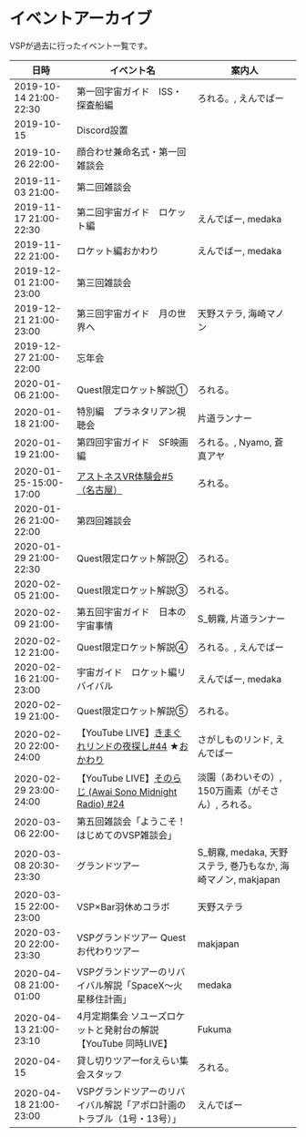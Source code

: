 # イベントアーカイブ
VSPが過去に行ったイベント一覧です。

| 日時 | イベント名 | 案内人 |
|-----|-----|-----|
| 2019-10-14 21:00-22:30 | 第一回宇宙ガイド　ISS・探査船編 | ろれる。, えんでばー |
| 2019-10-15 | Discord設置 | |
| 2019-10-26 22:00- | 顔合わせ兼命名式・第一回雑談会 | |
| 2019-11-03 21:00- | 第二回雑談会 | |
| 2019-11-17 21:00-22:30 | 第二回宇宙ガイド　ロケット編 | えんでばー, medaka |
| 2019-11-22 21:00- | ロケット編おかわり | えんでばー, medaka |
| 2019-12-01 21:00-23:00 | 第三回雑談会 | |
| 2019-12-21 21:00-23:00 | 第三回宇宙ガイド　月の世界へ | 天野ステラ, 海崎マノン |
| 2019-12-27 21:00-22:00 | 忘年会 | |
| 2020-01-06 21:00- | Quest限定ロケット解説①　| ろれる。|
| 2020-01-18 21:00- | 特別編　プラネタリアン視聴会　| 片道ランナー |
| 2020-01-19 21:00- | 第四回宇宙ガイド　SF映画編　| ろれる。, Nyamo, 蒼真アヤ |
| 2020-01-25-15:00-17:00 | [アストネスVR体験会#5（名古屋）](https://astoness.connpass.com/event/163678/) | ろれる。|
| 2020-01-26 21:00-22:00 | 第四回雑談会 | |
| 2020-01-29 21:00-22:30 | Quest限定ロケット解説②　| ろれる。 |
| 2020-02-05 21:00- | Quest限定ロケット解説③　| ろれる。 |
| 2020-02-09 21:00- | 第五回宇宙ガイド　日本の宇宙事情 | S_朝霧, 片道ランナー |
| 2020-02-12 21:00- | Quest限定ロケット解説④ | ろれる。, えんでばー |
| 2020-02-16 21:00-23:00 | 宇宙ガイド　ロケット編リバイバル | えんでばー, medaka |
| 2020-02-19 21:00- | Quest限定ロケット解説⑤ | ろれる。|
| 2020-02-20 22:00-24:00 | 【YouTube LIVE】[きまぐれリンドの夜探し#44](https://www.youtube.com/watch?v=d-3JZNGlbus) ★[おかわり](https://www.youtube.com/watch?v=xBxDzZsUzcw) | さがしものリンド, えんでばー |
| 2020-02-29 23:00-24:00 | 【YouTube LIVE】[そのらじ (Awai Sono Midnight Radio) #24](https://www.youtube.com/watch?v=nTcvY5nxULw) | 淡園（あわいその）, 150万画素（がそさん）, ろれる。|
| 2020-03-06 22:00-| 第五回雑談会「ようこそ！はじめてのVSP雑談会」| |
| 2020-03-08 20:30-23:30 | グランドツアー | S_朝霧, medaka, 天野ステラ, 巻乃もなか, 海崎マノン, makjapan |
| 2020-03-15 22:00-23:00 | VSP×Bar羽休めコラボ | 天野ステラ |
| 2020-03-20 22:00-23:30 | VSPグランドツアー Questお代わりツアー | makjapan |
| 2020-04-08 21:00-01:00 | VSPグランドツアーのリバイバル解説「SpaceX～火星移住計画」 | medaka |
| 2020-04-13 21:00-23:10 | 4月定期集会 ソユーズロケットと発射台の解説 【YouTube 同時LIVE】 | Fukuma |
| 2020-04-15 | 貸し切りツアーforえらい集会スタッフ | ろれる。 |
| 2020-04-18 21:00-23:00 | VSPグランドツアーのリバイバル解説「アポロ計画のトラブル（1号・13号）」  | えんでばー |
